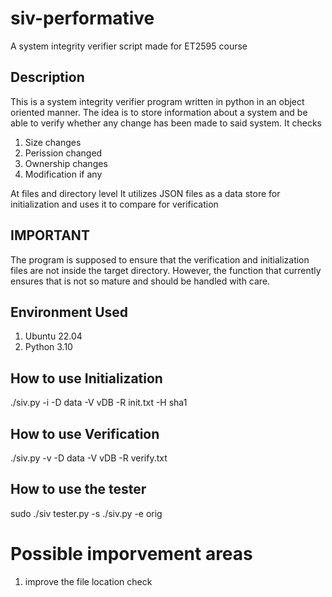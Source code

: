 # siv-performative
A system integrity verifier script made for ET2595 course


## Description
This is a system integrity verifier program written in python in an object oriented manner.
The idea is to store information about a system and be able to verify whether any change has been made to said system.
It checks
1. Size changes
2. Perission changed
3. Ownership changes
4. Modification if any

At files and directory level
It utilizes JSON files as a data store for initialization and uses it to compare for verification

## IMPORTANT
The program is supposed to ensure that the verification and initialization files are not inside the target directory.
However, the function that currently ensures that is not so mature and should be handled with care.


## Environment Used
1. Ubuntu 22.04
2. Python 3.10



## How to use Initialization
./siv.py -i -D data -V vDB -R init.txt -H sha1

## How to use Verification
./siv.py -v -D data -V vDB -R verify.txt

## How to use the tester
sudo ./siv tester.py -s ./siv.py -e orig


# Possible imporvement areas
1. improve the file location check